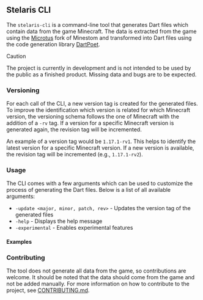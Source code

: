 ## Stelaris CLI

The `stelaris-cli` is a command-line tool that generates Dart files which contain data from the game Minecraft.
The data is extracted from the game using the [Microtus](https://github.com/OneLiteFeatherNET/Microtus) fork of Minestom
and transformed into Dart files using the code generation library [DartPoet](https://github.com/theEvilReaper/DartPoet).

> [!CAUTION]
> The project is currently in development and is not intended to be used by the public as a finished product.
> Missing data and bugs are to be expected.

### Versioning

For each call of the CLI, a new version tag is created for the generated files. To improve the identification which
version is related for which Minecraft version, the versioning schema follows the one of Minecraft with the addition of
a `-rv` tag. If a version for a specific Minecraft version is generated again, the revision tag will be incremented.

An example of a version tag would be `1.17.1-rv1`. This helps to identify the latest version for a specific Minecraft
version. If a new version is available, the revision tag will be incremented (e.g., `1.17.1-rv2`).
### Usage

The CLI comes with a few arguments which can be used to customize the process of generating the Dart files.
Below is a list of all available arguments:

- `-update <major, minor, patch, rev>` - Updates the version tag of the generated files
- `-help` - Displays the help message
- `-experimental` - Enables experimental features

#### Examples

### Contributing

The tool does not generate all data from the game, so contributions are welcome. It should be noted that the data should
come from the game and not be added manually. For more information on how to contribute to the project,
see [CONTRIBUTING.md](CONTRIBUTING.md).
